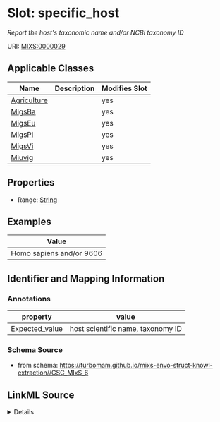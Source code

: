 # Slot: specific_host


_Report the host's taxonomic name and/or NCBI taxonomy ID_



URI: [MIXS:0000029](https://w3id.org/mixs/0000029)



<!-- no inheritance hierarchy -->




## Applicable Classes

| Name | Description | Modifies Slot |
| --- | --- | --- |
[Agriculture](Agriculture.md) |  |  yes  |
[MigsBa](MigsBa.md) |  |  yes  |
[MigsEu](MigsEu.md) |  |  yes  |
[MigsPl](MigsPl.md) |  |  yes  |
[MigsVi](MigsVi.md) |  |  yes  |
[Miuvig](Miuvig.md) |  |  yes  |







## Properties

* Range: [String](String.md)






## Examples

| Value |
| --- |
| Homo sapiens and/or 9606 |

## Identifier and Mapping Information





### Annotations

| property | value |
| --- | --- |
| Expected_value | host scientific name, taxonomy ID |



### Schema Source


* from schema: https://turbomam.github.io/mixs-envo-struct-knowl-extraction//GSC_MIxS_6




## LinkML Source

<details>
```yaml
name: specific_host
annotations:
  Expected_value:
    tag: Expected_value
    value: host scientific name, taxonomy ID
description: Report the host's taxonomic name and/or NCBI taxonomy ID
title: host scientific name
notes:
- host
- host.
examples:
- value: Homo sapiens and/or 9606
in_subset:
- nucleic acid sequence source
from_schema: https://turbomam.github.io/mixs-envo-struct-knowl-extraction//GSC_MIxS_6
rank: 1000
string_serialization: '{text}|{NCBI taxid}'
slot_uri: MIXS:0000029
multivalued: false
alias: specific_host
domain_of:
- Agriculture
- MigsBa
- MigsEu
- MigsPl
- MigsVi
- Miuvig
range: string

```
</details>